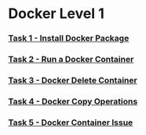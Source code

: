 # Docker Level 1

### [Task 1 - Install Docker Package](https://github.com/javi-rod/kodekloud-engineer-tasks/tree/master/ENG/DOCKER/DockerL1/Task01.md)

### [Task 2 - Run a Docker Container](https://github.com/javi-rod/kodekloud-engineer-tasks/tree/master/ENG/DOCKER/DockerL1/Task02.md)

### [Task 3 - Docker Delete Container](https://github.com/javi-rod/kodekloud-engineer-tasks/tree/master/ENG/DOCKER/DockerL1/Task03.md)

### [Task 4 - Docker Copy Operations](https://github.com/javi-rod/kodekloud-engineer-tasks/tree/master/ENG/DOCKER/DockerL1/Task04.md)

### [Task 5 - Docker Container Issue](https://github.com/javi-rod/kodekloud-engineer-tasks/tree/master/ENG/DOCKER/DockerL1/Task05.md)
